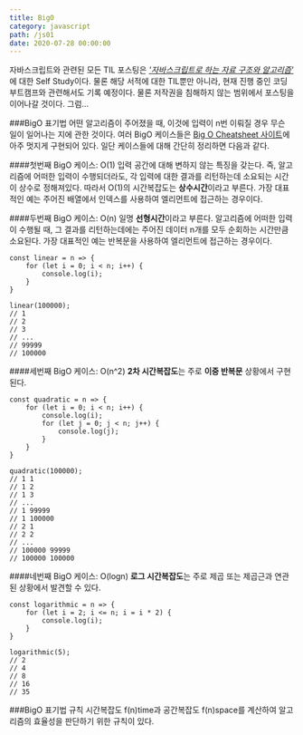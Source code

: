 ```yaml
---
title: BigO
category: javascript
path: /js01
date: 2020-07-28 00:00:00
---
```


자바스크립트와 관련된 모든 TIL 포스팅은 _['자바스크립트로 하는 자료 구조와 알고리즘'](https://www.kyobobook.co.kr/product/detailViewKor.laf?mallGb=KOR&ejkGb=KOR&barcode=9791161753447&orderClick=JAj)_ 에 대한 Self Study이다. 물론 해당 서적에 대한 TIL뿐만 아니라, 현재 진행 중인 코딩 부트캠프와 관련해서도 기록 예정이다. 물론 저작권을 침해하지 않는 범위에서 포스팅을 이어나갈 것이다. 그럼...

###BigO 표기법
어떤 알고리즘이 주어졌을 때, 이것에 입력이 n번 이뤄질 경우 무슨 일이 일어나는 지에 관한 것이다. 여러 BigO 케이스들은 [Big O Cheatsheet 사이트](https://www.bigocheatsheet.com/)에 아주 멋지게 구현되어 있다. 일단 케이스들에 대해 간단히 정리하면 다음과 같다.

####첫번째 BigO 케이스: O(1)
입력 공간에 대해 변하지 않는 특징을 갖는다. 즉, 알고리즘에 어떠한 입력이 수행되더라도, 각 입력에 대한 결과를 리턴하는데 소요되는 시간이 상수로 정해져있다. 따라서 O(1)의 시간복잡도는 **상수시간**이라고 부른다. 가장 대표적인 예는 주어진 배열에서 인덱스를 사용하여 엘리먼트에 접근하는 경우이다.

####두번째 BigO 케이스: O(n)
일명 **선형시간**이라고 부른다. 알고리즘에 어떠한 입력이 수행될 때, 그 결과를 리턴하는데에는 주어진 데이터 n개를 모두 순회하는 시간만큼 소요된다. 가장 대표적인 예는 반복문을 사용하여 엘리먼트에 접근하는 경우이다.

```
const linear = n => {
    for (let i = 0; i < n; i++) {
        console.log(i);
    }
}

linear(100000);
// 1
// 2
// 3
// ...
// 99999
// 100000
```

####세번째 BigO 케이스: O(n^2)
**2차 시간복잡도**는 주로 **이중 반복문** 상황에서 구현된다.

```
const quadratic = n => {
    for (let i = 0; i < n; i++) {
        console.log(i);
        for (let j = 0; j < n; j++) {
            console.log(j);
        }
    }
}

quadratic(100000);
// 1 1
// 1 2
// 1 3
// ...
// 1 99999
// 1 100000
// 2 1
// 2 2
// ...
// 100000 99999
// 100000 100000
```

####네번째 BigO 케이스: O(logn)
**로그 시간복잡도**는 주로 제곱 또는 제곱근과 연관된 상황에서 발견할 수 있다.

```
const logarithmic = n => {
    for (let i = 2; i <= n; i = i * 2) {
        console.log(i);
    }
}

logarithmic(5);
// 2
// 4
// 8
// 16
// 35
```

###BigO 표기법 규칙
시간복잡도 f(n)time과 공간복잡도 f(n)space를 계산하여 알고리즘의 효율성을 판단하기 위한 규칙이 있다.
